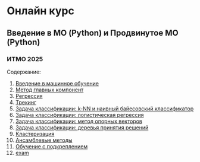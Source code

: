# Онлайн курс
## Введение в МО (Python) и Продвинутое МО (Python) 
### ИТМО 2025

Содержание:

1.    [Введение в машинное обучение ]()  
2.    [Метод главных компонент](https://github.com/IVAN-SMIT/Introduction-to-ML-Python-and-Advanced-ML-Python--ITMO/tree/main/task2/)  
3.    [Регрессия](https://github.com/IVAN-SMIT/Introduction-to-ML-Python-and-Advanced-ML-Python--ITMO/tree/main/task3/) 
4.    [Трекинг](https://github.com/IVAN-SMIT/Introduction-to-ML-Python-and-Advanced-ML-Python--ITMO/tree/main/task4/)    
5.    [Задача классификации: k-NN и наивный байесовский классификатор](https://github.com/IVAN-SMIT/Introduction-to-ML-Python-and-Advanced-ML-Python--ITMO/tree/main/task5/) 
6.   [Задача классификации: логистическая регрессия]()
7.   [Задача классификации: метод опорных векторов]()
8.   [Задача классификации: деревья принятия решений]()
9.   [Кластеризация]()
10.   [Ансамблевые методы ]()
11.   [Обучение с подкреплением]()
12.   [exam]()
    
